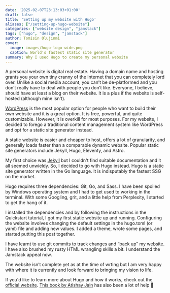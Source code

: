 ```yaml
---
date: '2025-02-07T23:13:03+01:00'
draft: false
title: 'Setting up my website with Hugo'
aliases: ["/setting-up-hugo-website"]
categories: ["website design", "jamstack"]
tags: ["hugo", "design", "jamstack"]
author: Tomisin Olujinmi
cover:
  image: images/hugo-logo-wide.png
  caption: World's fastest static site generator
summary: Why I used Hugo to create my personal website
---
```


A personal  website is digital real estate. Having a domain name and hosting grants you your own tiny cranny of the Internet that you can completely lord over. Unlike a social media account, you can’t be de-platformed and you don’t really have to deal with people you don’t like. Everyone, I believe, should have at least a blog on their website. It is a plus if the website is self-hosted (although mine isn't).

[WordPress](https://www.wordpress.org) is the most popular option for people who want to build their own website and it is a great option. It is free, powerful, and quite customizable. However, it is overkill for most purposes. For my website, I decided to forego a traditional content management system like WordPress and opt for a static site generator instead.

A static website is easier and cheaper to host, offers a lot of granularity, and generally loads faster than a comparable dynamic website. Popular static site generators include Jekyll, Hugo, Eleventy, and Astro.

My first choice was [Jekyll](https://jekyllrb.com) but I couldn't find suitable documentation and it all seemed unwieldy. So, I decided to go with Hugo instead. Hugo is a static site generator written in the Go language. It is indisputably the fastest SSG on the market. 

Hugo requires three dependencies: Git, Go, and Sass. I have been spoiled by Windows operating system and I had to get used to working in the terminal. With some Googling, grit, and a little help from Perplexity, I started to get the hang of it. 

I installed the dependencies and by following the instructions in the Quickstart tutorial, I got my first static website up and running. Configuring the website involves changing the default settings in the hugo.toml (or yaml) file and adding new values. I added a theme, wrote some pages, and started putting this post together. 

I have learnt to use git commits to track changes and “back up” my website. I have also brushed my rusty HTML wrangling skills a bit. I understand the Jamstack appeal now.

The website isn’t complete yet as at the time of wrting but I am very happy with where it is currently and look forward to bringing my vision to life. 

If you'd like to learn more about Hugo and how it works, check out the [official website](https://gohugo.io/). [This book by Atishay Jain](https://www.manning.com/books/hugo-in-action/) has also been a lot of help :pink_heart:

